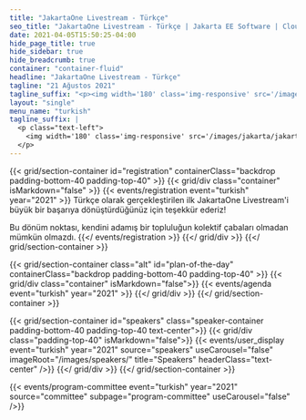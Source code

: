 ```yaml
---
title: "JakartaOne Livestream - Türkçe"
seo_title: "JakartaOne Livestream - Türkçe | Jakarta EE Software | Cloud Native"
date: 2021-04-05T15:50:25-04:00
hide_page_title: true
hide_sidebar: true
hide_breadcrumb: true
container: "container-fluid"
headline: "JakartaOne Livestream - Türkçe"
tagline: "21 Ağustos 2021"
tagline_suffix: "<p><img width='180' class='img-responsive' src='/images/jakarta/jakarta-ee-logo.svg' alt='Jakarta EE: The New Home of Cloud Native Java'></p>"
layout: "single"
menu_name: "turkish"
tagline_suffix: |
  <p class="text-left">
    <img width='180' class='img-responsive' src='/images/jakarta/jakarta-ee-logo.svg' alt='Jakarta EE: The New Home of Cloud Native Java'>
  </p>
---
```


<!-- Add registration using legacy CSS -->
{{< grid/section-container id="registration" containerClass="backdrop padding-bottom-40 padding-top-40" >}}
{{< grid/div class="container" isMarkdown="false" >}} 
{{< events/registration event="turkish" year="2021" >}}
Türkçe olarak gerçekleştirilen ilk JakartaOne Livestream'i büyük bir başarıya dönüştürdüğünüz için teşekkür ederiz!

Bu dönüm noktası, kendini adamış bir topluluğun kolektif çabaları olmadan mümkün olmazdı.
{{</ events/registration >}}
{{</ grid/div >}} 
{{</ grid/section-container >}}

<!-- Add agenda using legacy CSS -->
{{< grid/section-container class="alt" id="plan-of-the-day" containerClass="backdrop padding-bottom-40 padding-top-40" >}}
  {{< grid/div class="container" isMarkdown="false">}}
    {{< events/agenda event="turkish" year="2021" >}}
  {{</ grid/div >}}
{{</ grid/section-container >}}

<!-- Add user carousel for speaker -->
{{< grid/section-container id="speakers" class="speaker-container padding-bottom-40 padding-top-40 text-center">}}
  {{< grid/div class="padding-top-40" isMarkdown="false">}}
    {{< events/user_display event="turkish" year="2021" source="speakers" useCarousel="false" imageRoot="/images/speakers/" title="Speakers" headerClass="text-center" />}}
  {{</ grid/div >}}
{{</ grid/section-container >}}

<!-- Add user carousel for committee -->
{{< events/program-committee event="turkish" year="2021" source="committee" subpage="program-committee" useCarousel="false" />}}
